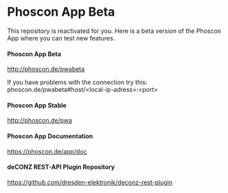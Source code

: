 # Phoscon App Beta

This repository is reactivated for you. 
Here is a beta version of the Phoscon App where you can test new features.

#### Phoscon App Beta
<http://phoscon.de/pwabeta>

If you have problems with the connection try this: <br/> phoscon.de/pwabeta#host/&lt;local-ip-adress&gt;:&lt;port&gt;

#### Phoscon App Stable
<http://phoscon.de/pwa>

#### Phoscon App Documentation
<https://phoscon.de/app/doc>

#### deCONZ REST-API Plugin Repository
<https://github.com/dresden-elektronik/deconz-rest-plugin>
